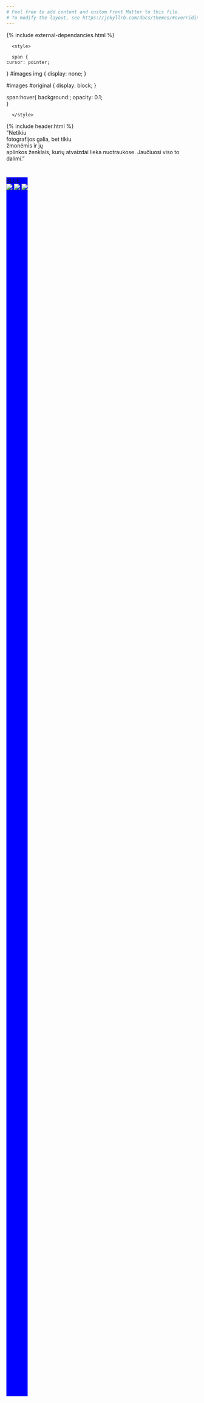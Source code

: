 ```yaml
---
# Feel free to add content and custom Front Matter to this file.
# To modify the layout, see https://jekyllrb.com/docs/themes/#overriding-theme-defaults
---
```



<html>
  <head>
    <meta charset="UTF-8">
    <title>{{site.title}}</title>
  {% include external-dependancies.html %}
  <link rel="stylesheet" type="text/css" href="/css/index-page-stylesheet.css">  
      
      <style>
      
      span {  
    cursor: pointer;
}
#images img { 
display: none; 
}

#images #original { 
display: block; 
}
      
span:hover{
    background:;
    opacity: 0.1;              
}

      
      </style>
      
  </head>
  <body>
<div class="container-fluid">
  <div class="row" style="">
    {% include header.html %}
  </div>
   
<div class="row" style=" background-color:;">  
 <div class="col-xs-12" style="background-color:;">
    <div class="interactive-text int_txt-wrapper">
      <span class="int_txt " id="hover_1" >"Netikiu<br>fotografijos galia,</span>
      <span class="int_txt " id="hover_2"> bet tikiu<br>žmonėmis ir jų<br>aplinkos ženklais,</span>
      <span class="int_txt " id="hover_3"> kurių atvaizdai lieka nuotraukose.</span>
      <span class="int_txt " id="hover_4"> Jaučiuosi viso to<br>dalimi.”</span>
    </div>
  </div>
  <div class="row">
    <div class="col-xs-offset-3 col-xs-6" style=" position: fixed; background-color:blue; height: 80vh; z-index:-1; top: 13%;">BLUE
      <div id="images">
        <img src="http://farm8.staticflickr.com/7171/6717705777_268acd6b2a_m.jpg" id="original" />
        <img src="http://farm8.staticflickr.com/7014/6717705405_80e172b437_m.jpg" id="hover_1_pic" />     
        <img src="http://farm8.staticflickr.com/7144/6717706163_68e9b6f0d4_m.jpg" id="hover_2_pic" /> 
      </div>
     </div>

</div>

 </div>
</div>

<script>
$(document).ready(function(){     
    console.log("ready");
$('span').hover( 
    function(){
    var thisId = $(this).attr('id');
        console.log(thisId);
    $('#images img').stop().fadeOut('fast');
    $('#' + thisId + '_pic').delay(300).fadeIn('normal');
},
function(){
var thisId = $(this).attr('id');
$('#' + thisId + '_pic').stop(true, true).fadeOut('fast',function(){
      $('#original').stop(true, true).fadeIn('normal');
       });
    $('#original').stop(true, true).css('opacity', 1); 
 });
});
</script>    
 
  </body>
</html>


    